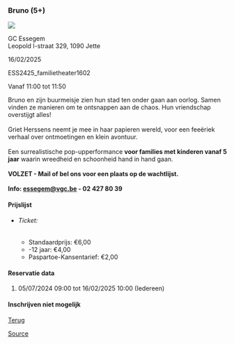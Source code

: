 ### Bruno (5+)

![](https://s3-eu-west-1.amazonaws.com/os-kwdo/prod/vgc/images/activity/6687dd832e841_Bruno_2_©_Griet_Herssens.jpg)

GC Essegem  
Leopold I-straat 329, 1090 Jette

16/02/2025

ESS2425_familietheater1602

Vanaf 11:00 tot 11:50

Bruno en zijn buurmeisje zien hun stad ten onder gaan aan oorlog. Samen vinden ze manieren om te ontsnappen aan de chaos. Hun vriendschap overstijgt alles!  
<br/>Griet Herssens neemt je mee in haar papieren wereld, voor een feeëriek verhaal over ontmoetingen en klein avontuur.  
<br/>Een surrealistische pop-upperformance **voor families met kinderen vanaf 5 jaar** waarin wreedheid en schoonheid hand in hand gaan.  
<br/>****VOLZET - Mail of bel ons voor een plaats op de wachtlijst.****  
<br/>****Info: [essegem@vgc.be](mailto:essegem@vgc.be) - 02 427 80 39****  

#### Prijslijst

* ###### Ticket:
    
    * Standaardprijs: €6,00
    * \-12 jaar: €4,00
    * Paspartoe-Kansentarief: €2,00

  

#### Reservatie data

1.  05/07/2024 09:00 tot 16/02/2025 10:00 (Iedereen)

#### Inschrijven niet mogelijk

[Terug](/activity/index)

[Source](https://tickets.vgc.be/ticketingActivity/subscribe/ESS2425_familietheater1602)